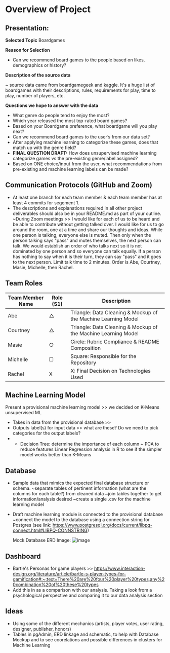# Overview of Project

## Presentation: 
**Selected Topic** Boardgames

**Reason for Selection**
   - Can we recommend board games to the people based on  likes, demographics or history?

**Description of the source data**

~ source data came from boardgamegeek and kaggle. It's a huge list of boardgames with their descriptions, rules, requirements for play, time to play, number of players, etc.

**Questions we hope to answer with the data**
   - What genre do people tend to enjoy the most? 
   - Which year released the most top-rated board games?
   - Based on your Boardgame preference, what boardgame will you play next? 
   - Can we recommend board games to the user’s from our data set? 
   - After applying machine learning to categorize these games, does that match up with the genre field? 
   - **FINAL QUESTION DRAFT:** How does unsupervised machine learning categorize games vs the pre-existing genre/label assigned? 
   - Based on ONE choice/input from the user, what recommendations from pre-existing and machine learning labels can be made? 


## Communication Protocols (GitHub and Zoom)
   - At least one branch for each team member & each team member has at least 4 commits for segement 1. 
   - The descriptions and explanations required in all other project deliverables should also be in your README.md as part of your outline.
   ~During Zoom meetings >> I would like for each of us to be heard and be able to contribute without getting talked over. I would like for us to go around the room, one at a time and share our thoughts and ideas. While one person is talking, everyone else is muted. Then only when the person talking says "pass" and mutes themselves, the next person can talk. We would establish an order of who talks next so it is not dominated by one person and so everyone can talk equally. If a person has nothing to say when it is their turn, they can say "pass" and it goes to the next person. Limit talk time to 2 minutes. Order is Abe, Courtney, Masie, Michelle, then Rachel.
   
## Team Roles
| Team Member Name | Role (S1) | Description      |
|------------------|---------|--------------------|
| Abe | &#9651; | Triangle: Data Cleaning & Mockup of the Machine Learning Model |
| Courtney | &#9651; | Triangle: Data Cleaning & Mockup of the Machine Learning Model |
| Masie | &#9675; | Circle: Rubric Compliance & README Composition |
| Michelle | &#9744; | Square: Responsible for the Repository 
| Rachel | X | X: Final Decision on Technologies Used |

## Machine Learning Model
Present a provisional machine learning model >> we decided on K-Means unsupervised ML
   - Takes in data from the provisional database >> 
   - Outputs label(s) for input data >> what are these? Do we need to pick categories for the output labels?
   -   - Decision Tree: determine the importance of each column
   ~ PCA to reduce features
Linear Regression analysis in R to see if the simpler model works better than K-Means

## Database
   - Sample data that mimics the expected final database structure or schema.
      ~separate tables of pertinent information (what are the columns for each table?) from cleaned data
      ~join tables together to get information/analysis desired
      ~create a single .csv for the machine learning model
   - Draft machine learning module is connected to the provisional database
      ~connect the model to the database using a connection string for Postgres (see link: https://www.postgresql.org/docs/current/libpq-connect.html#LIBPQ-CONNSTRING)
      
      Mock Database ERD Image:
      ![image](https://user-images.githubusercontent.com/102757676/185007642-684025a9-e72f-40ef-b5fc-a0d73cd95bdd.png)

      
## Dashboard
- Bartle's Personas for game players >> https://www.interaction-design.org/literature/article/bartle-s-player-types-for-gamification#:~:text=There%20are%20four%20player%20types,any%20combination%20of%20these%20types
- Add this in as a comparison with our analysis. Taking a look from a psychological perspective and comparing it to our data analysis section

## Ideas
   - Using some of the different mechanics (artists, player votes, user rating, designer, publisher, honors)
   - Tables in pgAdmin, ERD linkage and schematic, to help with Database Mockup and to see coorelations and possible differences in clusters for Machine Learning
